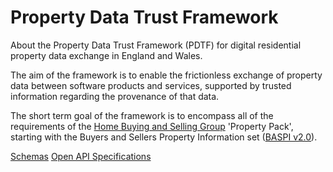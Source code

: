 # Property Data Trust Framework

About the Property Data Trust Framework (PDTF) for digital residential property data exchange in England and Wales.

The aim of the framework is to enable the frictionless exchange of property data between software products and services, supported by trusted information regarding the provenance of that data.

The short term goal of the framework is to encompass all of the requirements of the [Home Buying and Selling Group](https://homebuyingandsellinggroup.co.uk) 'Property Pack', starting with the Buyers and Sellers Property Information set ([BASPI v2.0](https://homebuyingandsellinggroup.co.uk/baspi/)).

[Schemas](https://github.com/Property-Data-Trust-Framework/schemas)
[Open API Specifications](https://github.com/Property-Data-Trust-Framework/api)
